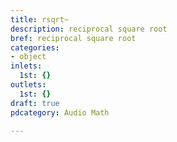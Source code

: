 ```yaml
---
title: rsqrt~
description: reciprocal square root
bref: reciprocal square root
categories:
- object
inlets:
  1st: {}
outlets:
  1st: {}
draft: true
pdcategory: Audio Math

---
```


